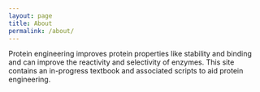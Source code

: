```yaml
---
layout: page
title: About
permalink: /about/
---
```

Protein engineering improves protein properties like stability and binding and can improve the reactivity and selectivity of enzymes. This site contains an in-progress textbook and associated scripts to aid protein engineering.